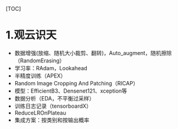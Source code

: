 [TOC]



# 1.观云识天

- 数据增强(放缩、随机大小裁剪、翻转)，Auto_augment，随机擦除（RandomErasing）
- 学习率：RAdam，Lookahead
- 半精度训练（APEX）
- Random Image Cropping And Patching（RICAP）
- 模型：EfficientB3、Densenet121、xception等
- 数据分析（EDA，不平衡过采样）
- 训练日志记录（tensorboardX）
- ReduceLROnPlateau
- 集成方案：按类别和按输出概率

